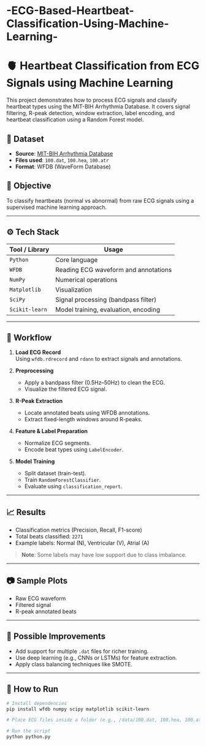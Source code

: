 # -ECG-Based-Heartbeat-Classification-Using-Machine-Learning-
# 🫀 Heartbeat Classification from ECG Signals using Machine Learning

This project demonstrates how to process ECG signals and classify heartbeat types using the MIT-BIH Arrhythmia Database. It covers signal filtering, R-peak detection, window extraction, label encoding, and heartbeat classification using a Random Forest model.

## 📁 Dataset
- **Source**: [MIT-BIH Arrhythmia Database](https://physionet.org/content/mitdb/1.0.0/)
- **Files used**: `100.dat`, `100.hea`, `100.atr`
- **Format**: WFDB (WaveForm Database)

## 🧠 Objective
To classify heartbeats (normal vs abnormal) from raw ECG signals using a supervised machine learning approach.

---

## ⚙️ Tech Stack

| Tool / Library | Usage |
|----------------|-------|
| `Python`       | Core language |
| `WFDB`         | Reading ECG waveform and annotations |
| `NumPy`        | Numerical operations |
| `Matplotlib`   | Visualization |
| `SciPy`        | Signal processing (bandpass filter) |
| `Scikit-learn` | Model training, evaluation, encoding |

---

## 🧪 Workflow

1. **Load ECG Record**  
   Using `wfdb.rdrecord` and `rdann` to extract signals and annotations.

2. **Preprocessing**  
   - Apply a bandpass filter (0.5Hz–50Hz) to clean the ECG.
   - Visualize the filtered ECG signal.

3. **R-Peak Extraction**  
   - Locate annotated beats using WFDB annotations.
   - Extract fixed-length windows around R-peaks.

4. **Feature & Label Preparation**  
   - Normalize ECG segments.
   - Encode beat types using `LabelEncoder`.

5. **Model Training**  
   - Split dataset (train-test).
   - Train `RandomForestClassifier`.
   - Evaluate using `classification_report`.

---

## 📈 Results

- Classification metrics (Precision, Recall, F1-score)
- Total beats classified: `2271`
- Example labels: Normal (N), Ventricular (V), Atrial (A)

> **Note**: Some labels may have low support due to class imbalance.

---

## 📷 Sample Plots

- Raw ECG waveform
- Filtered signal
- R-peak annotated beats

---

## 🧩 Possible Improvements

- Add support for multiple `.dat` files for richer training.
- Use deep learning (e.g., CNNs or LSTMs) for feature extraction.
- Apply class balancing techniques like SMOTE.

---

## 🚀 How to Run

```bash
# Install dependencies
pip install wfdb numpy scipy matplotlib scikit-learn

# Place ECG files inside a folder (e.g., /data/100.dat, 100.hea, 100.atr)

# Run the script
python python.py
